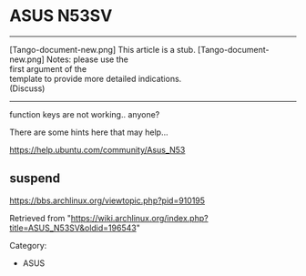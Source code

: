 ASUS N53SV
==========

  ------------------------ ------------------------ ------------------------
  [Tango-document-new.png] This article is a stub.  [Tango-document-new.png]
                           Notes: please use the    
                           first argument of the    
                           template to provide more 
                           detailed indications.    
                           (Discuss)                
  ------------------------ ------------------------ ------------------------

function keys are not working.. anyone?

There are some hints here that may help...

https://help.ubuntu.com/community/Asus_N53

suspend
-------

https://bbs.archlinux.org/viewtopic.php?pid=910195

Retrieved from
"https://wiki.archlinux.org/index.php?title=ASUS_N53SV&oldid=196543"

Category:

-   ASUS

